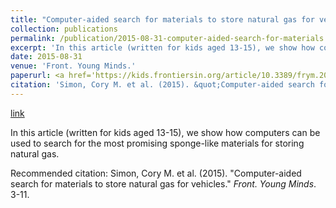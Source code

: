```yaml
---
title: "Computer-aided search for materials to store natural gas for vehicles"
collection: publications
permalink: /publication/2015-08-31-computer-aided-search-for-materials
excerpt: 'In this article (written for kids aged 13-15), we show how computers can be used to search for the most promising sponge-like materials for storing natural gas.'
date: 2015-08-31
venue: 'Front. Young Minds.'
paperurl: <a href='https://kids.frontiersin.org/article/10.3389/frym.2015.00011'>link</a>
citation: 'Simon, Cory M. et al. (2015). &quot;Computer-aided search for materials to store natural gas for vehicles.&quot; <i>Front. Young Minds</i>. 3-11.'
---
```


<a href='https://kids.frontiersin.org/article/10.3389/frym.2015.00011'>link</a>

In this article (written for kids aged 13-15), we show how computers can be used to search for the most promising sponge-like materials for storing natural gas.

Recommended citation: Simon, Cory M. et al. (2015). "Computer-aided search for materials to store natural gas for vehicles." <i>Front. Young Minds</i>. 3-11.
